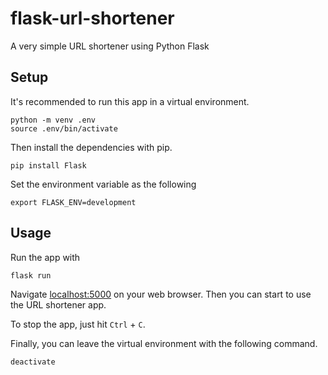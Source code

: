 # flask-url-shortener

A very simple URL shortener using Python Flask

## Setup

It's recommended to run this app in a virtual environment.

```shell
python -m venv .env
source .env/bin/activate
```

Then install the dependencies with pip.

```shell
pip install Flask
```

Set the environment variable as the following
```
export FLASK_ENV=development
```

## Usage

Run the app with

```shell
flask run
```

Navigate [localhost:5000](http://127.0.0.1:5000) on your web browser. Then you can start to use the URL shortener app.

To stop the app, just hit `Ctrl` + `C`.

Finally, you can leave the virtual environment with the following command.

```shell
deactivate
```
